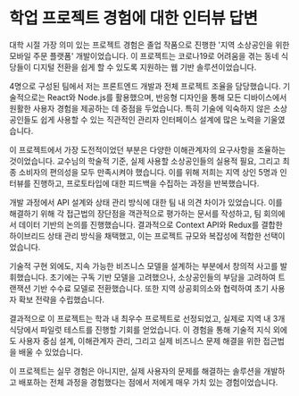 # 학업 프로젝트 경험에 대한 인터뷰 답변

대학 시절 가장 의미 있는 프로젝트 경험은 졸업 작품으로 진행한 '지역 소상공인을 위한 모바일 주문 플랫폼' 개발이었습니다. 이 프로젝트는 코로나19로 어려움을 겪는 동네 식당들이 디지털 전환을 쉽게 할 수 있도록 지원하는 웹 기반 솔루션이었습니다.

4명으로 구성된 팀에서 저는 프론트엔드 개발과 전체 프로젝트 조율을 담당했습니다. 기술적으로는 React와 Node.js를 활용했으며, 반응형 디자인을 통해 모든 디바이스에서 원활한 사용자 경험을 제공하는 데 중점을 두었습니다. 특히 기술에 익숙하지 않은 소상공인들도 쉽게 사용할 수 있는 직관적인 관리자 인터페이스 설계에 많은 노력을 기울였습니다.

이 프로젝트에서 가장 도전적이었던 부분은 다양한 이해관계자의 요구사항을 조율하는 것이었습니다. 교수님의 학술적 기준, 실제 사용할 소상공인들의 실용적 필요, 그리고 최종 소비자의 편의성을 모두 만족시켜야 했습니다. 이를 위해 저희는 지역 상인 5명과 인터뷰를 진행하고, 프로토타입에 대한 피드백을 수집하는 과정을 반복했습니다.

개발 과정에서 API 설계와 상태 관리 방식에 대한 팀 내 의견 차이가 있었습니다. 이를 해결하기 위해 각 접근법의 장단점을 객관적으로 평가하는 문서를 작성하고, 팀 회의에서 데이터 기반의 논의를 진행했습니다. 결과적으로 Context API와 Redux를 결합한 하이브리드 상태 관리 방식을 채택했고, 이는 프로젝트 규모와 복잡성에 적합한 선택이었습니다.

기술적 구현 외에도, 지속 가능한 비즈니스 모델을 설계하는 부분에서 창의적 사고를 발휘했습니다. 초기에는 구독 기반 모델을 고려했으나, 소상공인들의 부담을 고려하여 트랜잭션 기반 수수료 모델로 전환했습니다. 또한 지역 상공회의소와 협력하여 초기 사용자 확보 전략을 수립했습니다.

결과적으로 이 프로젝트는 학과 내 최우수 프로젝트로 선정되었고, 실제로 지역 내 3개 식당에서 파일럿 테스트를 진행할 기회를 얻었습니다. 이 경험을 통해 기술적 지식 외에도 사용자 중심 설계, 이해관계자 관리, 그리고 실제 비즈니스 문제 해결을 위한 접근법을 배울 수 있었습니다.

이 프로젝트는 실무 경험은 아니지만, 실제 사용자의 문제를 해결하는 솔루션을 개발하고 배포하는 전체 과정을 경험했다는 점에서 저에게 매우 가치 있는 경험이었습니다.